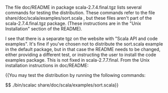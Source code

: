 The file doc/README in package scala-2.7.4.final.tgz lists several commands for testing the distribution.  These commands refer to the file share/doc/scala/examples/sort.scala , but these files aren't part of the scala-2.7.4.final.tgz package.  (These instructions are in the "Unix Installation" section of the README).

I see that there is a separate tgz on the website with "Scala API and code examples".  It's fine if you've chosen not to distribute the sort.scala example in the default package, but in that case the README needs to be changed, either providing a different test, or instructing the user to install the code examples package.
This is not fixed in scala-2.7.7.final.  From the Unix installation instructions in doc/README:

{{You may test the distribution by running the following commands:

$$ ./bin/scalac share/doc/scala/examples/sort.scala}}


